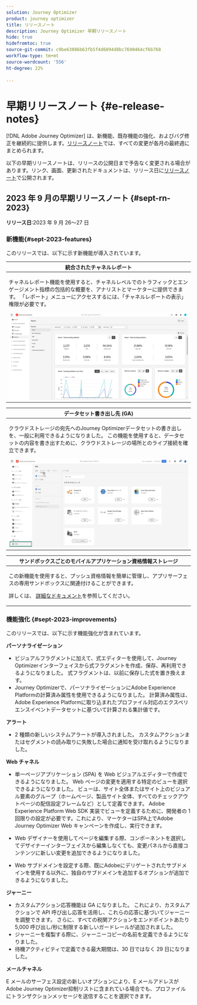```yaml
---
solution: Journey Optimizer
product: journey optimizer
title: リリースノート
description: Journey Optimizer 早期リリースノート
hide: true
hidefromtoc: true
source-git-commit: c9be63086b63fb5f4d6094d8bc7690464cf6b768
workflow-type: tm+mt
source-wordcount: '556'
ht-degree: 22%

---
```


# 早期リリースノート {#e-release-notes}

[!DNL Adobe Journey Optimizer] は、新機能、既存機能の強化、およびバグ修正を継続的に提供します。[リリースノート](release-notes.md)では、すべての変更が各月の最終週にまとめられます。

以下の早期リリースノートは、リリースの公開日まで予告なく変更される場合があります。リンク、画面、更新されたドキュメントは、リリース日に[リリースノート](release-notes.md)で公開されます。

## 2023 年 9 月の早期リリースノート {#sept-rn-2023}

**リリース日**:2023 年 9 月 26～27 日

### 新機能{#sept-2023-features}

このリリースでは、以下に示す新機能が導入されています。


<table>
<thead>
<tr>
<th><strong>統合されたチャネルレポート</strong><br/></th>
</tr>
</thead>
<tbody>
<tr>
<td>
<p>チャネルレポート機能を使用すると、チャネルレベルでのトラフィックとエンゲージメント指標の包括的な概要を、アナリストとマーケターに提供できます。 「レポート」メニューにアクセスするには、「チャネルレポートの表示」権限が必要です。</p>
<img src="assets/channel-reports.png"/>
<!--p>For more information, refer to the <a href="../in-app/get-started-in-app.md">detailed documentation</a>.</p-->
</tr>
</tbody>
</table>


<table>
<thead>
<tr>
<th><strong>データセット書き出し先 (GA)</strong><br/></th>
</tr>
</thead>
<tbody>
<tr>
<td>
<p>クラウドストレージの宛先へのJourney Optimizerデータセットの書き出しを、一般に利用できるようになりました。 この機能を使用すると、データセットの内容を書き出すために、クラウドストレージの場所とのライブ接続を確立できます。</p>
<img src="../data/assets/dataset-export-setup.png">
<!--p>For more information, refer to the <a href="../audience/get-started-audience-orchestration.md">detailed documentation</a>.</p-->
</td>
</tr>
</tbody>
</table>

<table>
<thead>
<tr>
<th><strong>サンドボックスごとのモバイルアプリケーション資格情報ストレージ</strong><br/></th>
</tr>
</thead>
<tbody>
<tr>
<td>
<p>この新機能を使用すると、プッシュ資格情報を簡単に管理し、アプリサーフェスの専用サンドボックスに関連付けることができます。</p>
<p>詳しくは、 <a href="../in-app/inapp-configuration.md">詳細なドキュメント</a>を参照してください。</p>
</tr>
</tbody>
</table>

### 機能強化 {#sept-2023-improvements}

このリリースでは、以下に示す機能強化が含まれています。

<!--**Audiences**

* You can now target audiences uploaded from a CSV file into journeys and campaigns.
* You can now target audiences resulting from composition workflows into journeys. -->

**パーソナライゼーション**

* ビジュアルフラグメントに加えて、式エディターを使用して、Journey Optimizerインターフェイスから式フラグメントを作成、保存、再利用できるようになりました。 式フラグメントは、以前に保存した式を置き換えます。
* Journey Optimizerで、パーソナライゼーションにAdobe Experience Platformの計算済み属性を使用できるようになりました。 計算済み属性は、Adobe Experience Platformに取り込まれたプロファイル対応のエクスペリエンスイベントデータセットに基づいて計算される集計値です。

**アラート**

* 2 種類の新しいシステムアラートが導入されました。 カスタムアクションまたはセグメントの読み取りに失敗した場合に通知を受け取れるようになりました。

**Web チャネル**

* 単一ページアプリケーション (SPA) を Web ビジュアルエディターで作成できるようになりました。 Web ページの変更を適用する特定のビューを選択できるようになりました。 ビューは、サイト全体またはサイト上のビジュアル要素のグループ（ホームページ、製品サイト全体、すべてのチェックアウトページの配信設定フレームなど）として定義できます。 Adobe Experience Platform Web SDK 実装でビューを定義するために、開発者の 1 回限りの設定が必要です。これにより、マーケターはSPA上でAdobe Journey Optimizer Web キャンペーンを作成し、実行できます。

* Web デザイナーを使用してページを編集する際、コンポーネントを選択してデザイナーインターフェイスから編集しなくても、変更パネルから直接コンテンツに新しい変更を追加できるようになりました。
* Web サブドメインを設定する際、既にAdobeにデリゲートされたサブドメインを使用する以外に、独自のサブドメインを追加するオプションが追加できるようになりました。

**ジャーニー**

* カスタムアクション応答機能は GA になりました。 これにより、カスタムアクションで API 呼び出し応答を活用し、これらの応答に基づいてジャーニーを調整できます。 さらに、すべての税関アクションをエンドポイントあたり 5,000 呼び出し/秒に制限する新しいガードレールが追加されました。
* ジャーニーを複製する際に、ジャーニーコピーの名前を定義できるようになりました。
* 待機アクティビティで定義できる最大期間は、30 日ではなく 29 日になりました。

**メールチャネル**

E メールのサーフェス設定の新しいオプションにより、E メールアドレスがAdobe Journey Optimizer抑制リストに含まれている場合でも、プロファイルにトランザクションメッセージを送信することを選択できます。

<!--**Decision management**

Enhancements have been made to the audience picker in journeys or campaigns, with the addition of new columns displaying the origin and update frequency of audiences.    -->
